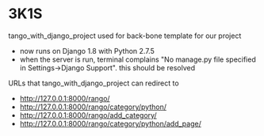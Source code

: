 # 3K1S

tango_with_django_project used for back-bone template for our project
 * now runs on Django 1.8 with Python 2.7.5
 * when the server is run, terminal complains "No manage.py file specified in Settings->Django Support". this should be resolved
 
URLs that tango_with_django_project can redirect to 
 * http://127.0.0.1:8000/rango/
 * http://127.0.0.1:8000/rango/category/python/
 * http://127.0.0.1:8000/rango/add_category/
 * http://127.0.0.1:8000/rango/category/python/add_page/
